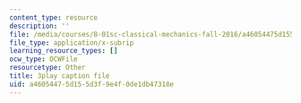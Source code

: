 ```yaml
---
content_type: resource
description: ''
file: /media/courses/8-01sc-classical-mechanics-fall-2016/a46054475d155d3f9e4f0de1db47318e_QAdiRwOLl0A.vtt
file_type: application/x-subrip
learning_resource_types: []
ocw_type: OCWFile
resourcetype: Other
title: 3play caption file
uid: a4605447-5d15-5d3f-9e4f-0de1db47318e
---
```

